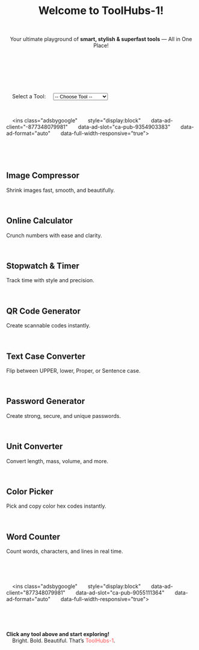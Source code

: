 <!DOCTYPE html>
<html lang="en">
<head>
  <meta charset="UTF-8" />
  <meta name="viewport" content="width=device-width, initial-scale=1.0" />
  <title>ToolHub 1</title>
  <meta name="description" content="All-in-one free online tools - ToolHub 1" />
  <link href="https://fonts.googleapis.com/css2?family=Segoe+UI:wght@400;700&display=swap" rel="stylesheet">
  <style>
    body {
      margin: 0;
      font-family: 'Segoe UI', Tahoma, Geneva, Verdana, sans-serif;
      background: #f0f2f5;
      color: #333;
    }
    header {
      background: linear-gradient(145deg, #f9d423, #ff4e50);
      padding: 60px 20px;
      text-align: center;
      color: #fff;
      border-radius: 0 0 20px 20px;
      box-shadow: 0 4px 20px rgba(0, 0, 0, 0.2);
    }
    header h1 {
      font-size: 3em;
      margin: 0;
      text-shadow: 2px 2px 4px #00000050;
    }
    header p {
      font-size: 1.4em;
      max-width: 800px;
      margin: 20px auto 0;
      line-height: 1.6;
    }
    .switch-section {
      text-align: center;
      margin: 20px 0;
    }
    select {
      font-size: 1em;
      padding: 10px;
      border-radius: 8px;
      border: 1px solid #ccc;
    }
    .tools-grid {
      display: flex;
      flex-wrap: wrap;
      justify-content: center;
      gap: 20px;
      padding: 40px 20px;
    }
    .tool-card {
      background: #ffffffcc;
      border: 2px solid #ddd;
      border-radius: 16px;
      padding: 20px;
      width: 260px;
      box-shadow: 0 4px 10px rgba(0, 0, 0, 0.1);
      text-align: center;
      transition: all 0.3s ease;
    }
    .tool-card:hover {
      transform: translateY(-6px) scale(1.03);
      background: #ffe;
      box-shadow: 0 6px 18px rgba(0, 0, 0, 0.15);
    }
    .tool-card h2 {
      color: #ff4e50;
      font-size: 1.3em;
      margin-bottom: 10px;
    }
    .tool-card p {
      font-size: 1em;
      color: #444;
    }
    .footer {
      text-align: center;
      padding: 30px;
      background: #fff;
      color: #666;
      font-size: 1em;
    }
    .ad-container {
      display: flex;
      justify-content: center;
      margin: 20px auto;
    }
    @media (max-width: 600px) {
      .tool-card {
        width: 90%;
      }
      header h1 {
        font-size: 2.2em;
      }
      header p {
        font-size: 1.1em;
      }
    }
  </style>
  <script async src="https://pagead2.googlesyndication.com/pagead/js/adsbygoogle.js?client=ca-pub-8773480799818158" crossorigin="anonymous"></script>
</head>
<body>
  <header>
    <h1>Welcome to ToolHubs-1!</h1>
    <p>Your ultimate playground of <strong>smart, stylish & superfast tools</strong> — All in One Place!</p>
  </header>

  <div class="switch-section">
    <label for="toolSwitch">Select a Tool:</label>
    <select id="toolSwitch" onchange="switchTool()">
      <option value="">-- Choose Tool --</option>
      <option value="image-compressor.html">Image Compressor</option>
      <option value="online-calculator.html">Online Calculator</option>
      <option value="stopwatch-timer.html">Stopwatch & Timer</option>
      <option value="qr-code-generator.html">QR Code Generator</option>
      <option value="text-case-converter.html">Text Case Converter</option>
      <option value="password-generator.html">Password Generator</option>
      <option value="unit-converter.html">Unit Converter</option>
      <option value="color-picker.html">Color Picker</option>
      <option value="word-counter.html">Word Counter</option>
    </select>
  </div>

  <div class="ad-container">
    <ins class="adsbygoogle"
      style="display:block"
      data-ad-client="-877348079981"
      data-ad-slot="ca-pub-9354903383"
      data-ad-format="auto"
      data-full-width-responsive="true"></ins>
    <script>(adsbygoogle = window.adsbygoogle || []).push({});</script>
  </div>

  <section class="tools-grid">
    <div class="tool-card"><h2>Image Compressor</h2><p>Shrink images fast, smooth, and beautifully.</p></div>
    <div class="tool-card"><h2>Online Calculator</h2><p>Crunch numbers with ease and clarity.</p></div>
    <div class="tool-card"><h2>Stopwatch & Timer</h2><p>Track time with style and precision.</p></div>
    <div class="tool-card"><h2>QR Code Generator</h2><p>Create scannable codes instantly.</p></div>
    <div class="tool-card"><h2>Text Case Converter</h2><p>Flip between UPPER, lower, Proper, or Sentence case.</p></div>
    <div class="tool-card"><h2>Password Generator</h2><p>Create strong, secure, and unique passwords.</p></div>
    <div class="tool-card"><h2>Unit Converter</h2><p>Convert length, mass, volume, and more.</p></div>
    <div class="tool-card"><h2>Color Picker</h2><p>Pick and copy color hex codes instantly.</p></div>
    <div class="tool-card"><h2>Word Counter</h2><p>Count words, characters, and lines in real time.</p></div>
  </section>

  <div class="ad-container">
    <ins class="adsbygoogle"
      style="display:block"
      data-ad-client="877348079981"
      data-ad-slot="ca-pub-9055111364"
      data-ad-format="auto"
      data-full-width-responsive="true"></ins>
    <script>(adsbygoogle = window.adsbygoogle || []).push({});</script>
  </div>

  <div class="footer">
    <p><strong>Click any tool above and start exploring!</strong><br>
    Bright. Bold. Beautiful. That’s <span style="color: #ff4e50;">ToolHubs-1</span>.</p>
  </div>

  <script>
    function switchTo
ol() {
      const selected = document.getElementById("toolSwitch").value;
      if (selected) window.location.href = selected;
    }
  </script>
</body>
</html>

